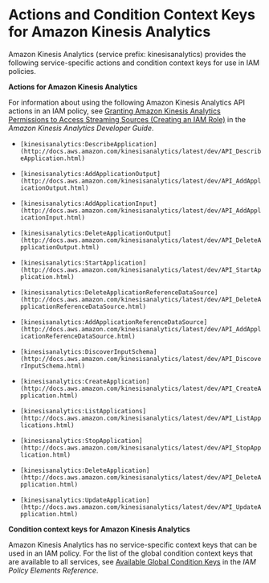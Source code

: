 # Actions and Condition Context Keys for Amazon Kinesis Analytics<a name="list_kinesisanalytics"></a>

Amazon Kinesis Analytics \(service prefix: kinesisanalytics\) provides the following service\-specific actions and condition context keys for use in IAM policies\.

**Actions for Amazon Kinesis Analytics**

For information about using the following Amazon Kinesis Analytics API actions in an IAM policy, see [Granting Amazon Kinesis Analytics Permissions to Access Streaming Sources \(Creating an IAM Role\)](http://docs.aws.amazon.com/kinesisanalytics/latest/dev/iam-role.html) in the *Amazon Kinesis Analytics Developer Guide*\.

+ `[kinesisanalytics:DescribeApplication](http://docs.aws.amazon.com/kinesisanalytics/latest/dev/API_DescribeApplication.html)`

+ `[kinesisanalytics:AddApplicationOutput](http://docs.aws.amazon.com/kinesisanalytics/latest/dev/API_AddApplicationOutput.html)`

+ `[kinesisanalytics:AddApplicationInput](http://docs.aws.amazon.com/kinesisanalytics/latest/dev/API_AddApplicationInput.html)`

+ `[kinesisanalytics:DeleteApplicationOutput](http://docs.aws.amazon.com/kinesisanalytics/latest/dev/API_DeleteApplicationOutput.html)`

+ `[kinesisanalytics:StartApplication](http://docs.aws.amazon.com/kinesisanalytics/latest/dev/API_StartApplication.html)`

+ `[kinesisanalytics:DeleteApplicationReferenceDataSource](http://docs.aws.amazon.com/kinesisanalytics/latest/dev/API_DeleteApplicationReferenceDataSource.html)`

+ `[kinesisanalytics:AddApplicationReferenceDataSource](http://docs.aws.amazon.com/kinesisanalytics/latest/dev/API_AddApplicationReferenceDataSource.html)`

+ `[kinesisanalytics:DiscoverInputSchema](http://docs.aws.amazon.com/kinesisanalytics/latest/dev/API_DiscoverInputSchema.html)`

+ `[kinesisanalytics:CreateApplication](http://docs.aws.amazon.com/kinesisanalytics/latest/dev/API_CreateApplication.html)`

+ `[kinesisanalytics:ListApplications](http://docs.aws.amazon.com/kinesisanalytics/latest/dev/API_ListApplications.html)`

+ `[kinesisanalytics:StopApplication](http://docs.aws.amazon.com/kinesisanalytics/latest/dev/API_StopApplication.html)`

+ `[kinesisanalytics:DeleteApplication](http://docs.aws.amazon.com/kinesisanalytics/latest/dev/API_DeleteApplication.html)`

+ `[kinesisanalytics:UpdateApplication](http://docs.aws.amazon.com/kinesisanalytics/latest/dev/API_UpdateApplication.html)`

**Condition context keys for Amazon Kinesis Analytics**

Amazon Kinesis Analytics has no service\-specific context keys that can be used in an IAM policy\. For the list of the global condition context keys that are available to all services, see [Available Global Condition Keys](reference_policies_condition-keys.md#AvailableKeys) in the *IAM Policy Elements Reference*\.